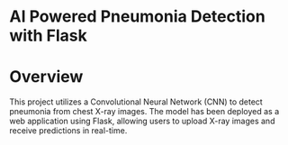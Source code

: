 # AI Powered Pneumonia Detection with Flask
# Overview

This project utilizes a Convolutional Neural Network (CNN) to detect pneumonia from chest X-ray images. The model has been deployed as a web application using Flask, allowing users to upload X-ray images and receive predictions in real-time.

